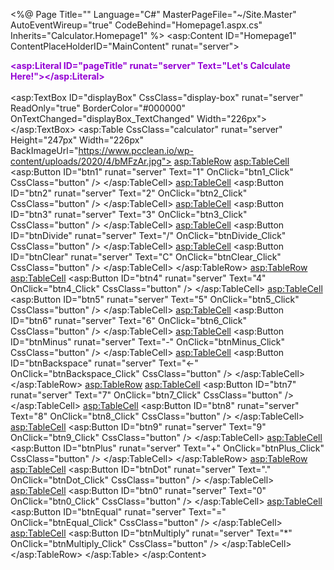 ﻿<%@ Page Title="" Language="C#" MasterPageFile="~/Site.Master" AutoEventWireup="true" CodeBehind="Homepage1.aspx.cs" Inherits="Calculator.Homepage1" %>
<asp:Content ID="Homepage1" ContentPlaceHolderID="MainContent" runat="server">
    <style>
        .page-title {
            font-weight: bold;
            color: darkviolet;
        }
    </style>
    <div class="page-title">
        <asp:Literal ID="pageTitle" runat="server" Text="Let's Calculate Here!"></asp:Literal>
    </div><br />
         <asp:TextBox ID="displayBox" CssClass="display-box" runat="server" ReadOnly="true" BorderColor="#000000" OnTextChanged="displayBox_TextChanged" Width="226px"></asp:TextBox>
    <asp:Table CssClass="calculator" runat="server" Height="247px" Width="226px" BackImageUrl="https://www.pcclean.io/wp-content/uploads/2020/4/bMFzAr.jpg">
        <asp:TableRow>
            <asp:TableCell>
                <asp:Button ID="btn1" runat="server" Text="1" OnClick="btn1_Click" CssClass="button" />
            </asp:TableCell>
            <asp:TableCell>
                <asp:Button ID="btn2" runat="server" Text="2" OnClick="btn2_Click" CssClass="button" />
            </asp:TableCell>
            <asp:TableCell>
                <asp:Button ID="btn3" runat="server" Text="3" OnClick="btn3_Click" CssClass="button" />
            </asp:TableCell>
            <asp:TableCell>
                <asp:Button ID="btnDivide" runat="server" Text="/" OnClick="btnDivide_Click" CssClass="button" />
            </asp:TableCell>
            <asp:TableCell>
                <asp:Button ID="btnClear" runat="server" Text="C" OnClick="btnClear_Click" CssClass="button" />
            </asp:TableCell>
        </asp:TableRow>
        <asp:TableRow>
            <asp:TableCell>
                <asp:Button ID="btn4" runat="server" Text="4" OnClick="btn4_Click" CssClass="button" />
            </asp:TableCell>
            <asp:TableCell>
                <asp:Button ID="btn5" runat="server" Text="5" OnClick="btn5_Click" CssClass="button" />
            </asp:TableCell>
            <asp:TableCell>
                <asp:Button ID="btn6" runat="server" Text="6" OnClick="btn6_Click" CssClass="button" />
            </asp:TableCell>
            <asp:TableCell>
                <asp:Button ID="btnMinus" runat="server" Text="-" OnClick="btnMinus_Click" CssClass="button" />
            </asp:TableCell>
            <asp:TableCell>
                <asp:Button ID="btnBackspace" runat="server" Text="&lt;-" OnClick="btnBackspace_Click" CssClass="button" />
            </asp:TableCell>
        </asp:TableRow>
        <asp:TableRow>
            <asp:TableCell>
                <asp:Button ID="btn7" runat="server" Text="7" OnClick="btn7_Click" CssClass="button" />
            </asp:TableCell>
            <asp:TableCell>
                <asp:Button ID="btn8" runat="server" Text="8" OnClick="btn8_Click" CssClass="button" />
            </asp:TableCell>
            <asp:TableCell>
                <asp:Button ID="btn9" runat="server" Text="9" OnClick="btn9_Click" CssClass="button" />
            </asp:TableCell>
            <asp:TableCell>
                <asp:Button ID="btnPlus" runat="server" Text="+" OnClick="btnPlus_Click" CssClass="button" />
            </asp:TableCell>
        </asp:TableRow>
        <asp:TableRow>
            <asp:TableCell>
                <asp:Button ID="btnDot" runat="server" Text="." OnClick="btnDot_Click" CssClass="button" />
            </asp:TableCell>
            <asp:TableCell>
                <asp:Button ID="btn0" runat="server" Text="0" OnClick="btn0_Click" CssClass="button" />
            </asp:TableCell>
            <asp:TableCell>
                <asp:Button ID="btnEqual" runat="server" Text="=" OnClick="btnEqual_Click" CssClass="button" />
            </asp:TableCell>
            <asp:TableCell>
                <asp:Button ID="btnMultiply" runat="server" Text="*" OnClick="btnMultiply_Click" CssClass="button" />
            </asp:TableCell>
        </asp:TableRow>
    </asp:Table>
</asp:Content>
